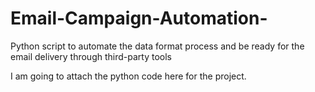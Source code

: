 # Email-Campaign-Automation-
Python script to automate the data format process and be ready for the email delivery through third-party tools

I am going to attach the python code here for the project.
